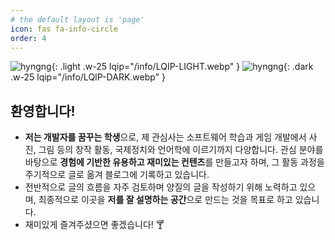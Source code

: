 ```yaml
---
# the default layout is 'page'
icon: fas fa-info-circle
order: 4
---
```


![hyngng](/info/hyngng-light.webp){: .light .w-25 lqip="/info/LQIP-LIGHT.webp" }
![hyngng](/info/hyngng-dark.webp){: .dark .w-25 lqip="/info/LQIP-DARK.webp" }

## **환영합니다!**

- **저는 개발자를 꿈꾸는 학생**으로, 제 관심사는 소프트웨어 학습과 게임 개발에서 사진, 그림 등의 창작 활동, 국제정치와 언어학에 이르기까지 다양합니다. 관심 분야를 바탕으로 **경험에 기반한 유용하고 재미있는 컨텐츠**를 만들고자 하며, 그 활동 과정을 주기적으로 글로 옮겨 블로그에 기록하고 있습니다.
- 전반적으로 글의 흐름을 자주 검토하며 양질의 글을 작성하기 위해 노력하고 있으며, 최종적으로 이곳을 **저를 잘 설명하는 공간**으로 만드는 것을 목표로 하고 있습니다.
- 재미있게 즐겨주셨으면 좋겠습니다! 🍸